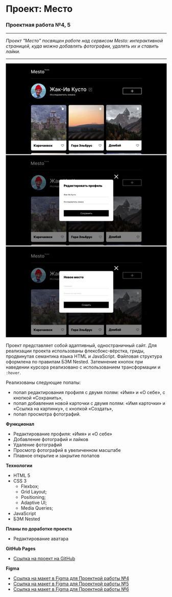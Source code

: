 # Проект: Место
### Проектная работа №4, 5
___
_Проект "Место" посвящен работе над сервисом Mesto: интерактивной страницей, куда можно добавлять фотографии, удалять их и ставить лайки._
___
![Alt text](images/MAIN%20PAGE%20DELETE%20ICON.png)
![Alt text](images/readme_image.png)
![Alt text](images/NEW%20ITEM%20FORM%20EMPTY.png)

Проект представляет собой адаптивный, одностраничный сайт.
Для реализации проекта использованы флексбокс-вёрстка, гриды, продвинутая семантика языка HTML и JavaScript.
Файловая структура оформлена по правилам БЭМ Nested.
Затемнение кнопок при наведении курсора реализовано с использованием трансформации и ```:hover```.

Реализованы следующие попапы:
* попап редактирования профиля с двумя полям: «Имя» и «О себе», с кнопкой «Сохранить»,
* попап добавления новой карточки с двумя полям: «Имя карточки» и «Ссылка на картинку», с кнопкой «Создать»,
* попап просмотра фотографий.

**Функционал**
* Редактирование профиля: «Имя» и «О себе»
* Добавление фотографий и лайков
* Удаление фотографий
* Просмотр фотографий в увеличенном масштабе
* Плавное открытие и закрытие попапов


**Технологии**
* HTML 5
* CSS 3
  * Flexbox;
  * Grid Layout;
  * Positioning;
  * Adaptive UI;
  * Media Queries;
* JavaScript
* БЭМ Nested

**Планы по доработке проекта**
* Редактирование аватара


**GitHub Pages**
* [Ссылка на проект на GitHub](https://vixen86.github.io/mesto/)

**Figma**

* [Ссылка на макет в Figma для Проектной работы №4](https://www.figma.com/file/2cn9N9jSkmxD84oJik7xL7/JavaScript.-Sprint-4?node-id=0%3A1)
* [Ссылка на макет в Figma для Проектной работы №5](https://www.figma.com/file/bjyvbKKJN2naO0ucURl2Z0/JavaScript.-Sprint-5?type=design&node-id=0-1&t=ddzeOktENPTGcbAm-0)
* [Ссылка на макет в Figma для Проектной работы №6](https://www.figma.com/file/kRVLKwYG3d1HGLvh7JFWRT/JavaScript.-Sprint-6?type=design&node-id=0-1&t=laRsLElFZBLBVkv8-0)
